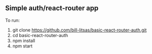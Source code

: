 ## Simple auth/react-router app

To run:
1) git clone https://github.com/bill-litsas/basic-react-router-auth.git
2) cd basic-react-router-auth
3) npm install
4) npm start
